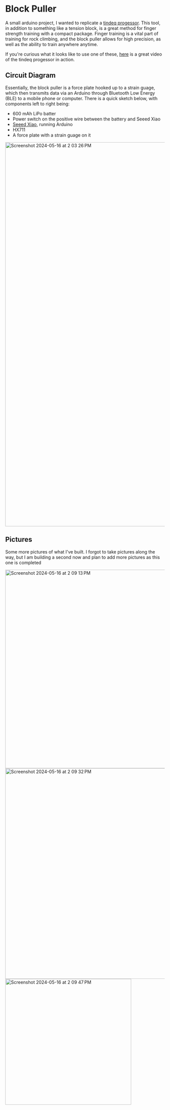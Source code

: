 # Block Puller

A small arduino project, I wanted to replicate a [tindeq progessor](https://tindeq.com/product/progressor/). This tool, in addition to something like a tension block, is a great method for finger strength training with a compact package. Finger training is a vital part of training for rock climbing, and the block puller allows for high precision, as well as the ability to train anywhere anytime.

If you're curious what it looks like to use one of these, [here](https://www.youtube.com/watch?v=RMn2DxFDHQI) is a great video of the tindeq progessor in action.


## Circuit Diagram
Essentially, the block puller is a force plate hooked up to a strain guage, which then transmits data via an Arduino through Bluetooth Low Energy (BLE) to a mobile phone or computer. There is a quick sketch below, with components left to right being:
- 600 mAh LiPo batter
- Power switch on the positive wire between the battery and Seeed Xiao
- [Seeed Xiao](https://www.google.com/search?q=seeed+xiao+ble&rlz=1C5GCCM_en&oq=seeed+xiao+ble&gs_lcrp=EgZjaHJvbWUqCQgAEEUYOxiABDIJCAAQRRg7GIAEMgcIARAAGIAEMgcIAhAAGIAEMgcIAxAAGIAEMgcIBBAAGIAEMgYIBRBFGDwyBggGEEUYPDIGCAcQRRg8qAIAsAIA&sourceid=chrome&ie=UTF-8), running Arduino
- HX711
- A force plate with a strain guage on it

<img width="1215" alt="Screenshot 2024-05-16 at 2 03 26 PM" src="https://github.com/mitchbr/BlockPullApp/assets/40349575/5c0b5749-48f7-4530-82c0-d43e52420f72">



## Pictures

Some more pictures of what I've built. I forgot to take pictures along the way, but I am building a second now and plan to add more pictures as this one is completed

<img width="628" alt="Screenshot 2024-05-16 at 2 09 13 PM" src="https://github.com/mitchbr/BlockPullApp/assets/40349575/e6b10ae2-9bc1-4138-b595-15a54bc28012">

<img width="666" alt="Screenshot 2024-05-16 at 2 09 32 PM" src="https://github.com/mitchbr/BlockPullApp/assets/40349575/45d4be27-b318-4dd8-b46f-328c3b9a0385">

<img width="398" alt="Screenshot 2024-05-16 at 2 09 47 PM" src="https://github.com/mitchbr/BlockPullApp/assets/40349575/12085bd1-895c-4692-8bcd-5e02efa6aab7">

